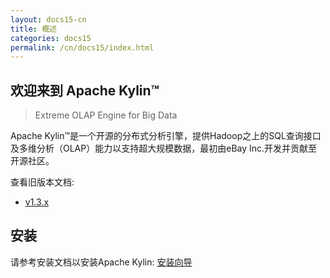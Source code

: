 ```yaml
---
layout: docs15-cn
title: 概述
categories: docs15
permalink: /cn/docs15/index.html
---
```


欢迎来到 Apache Kylin™
------------  
> Extreme OLAP Engine for Big Data

Apache Kylin™是一个开源的分布式分析引擎，提供Hadoop之上的SQL查询接口及多维分析（OLAP）能力以支持超大规模数据，最初由eBay Inc.开发并贡献至开源社区。

查看旧版本文档: 

* [v1.3.x](/cn/docs/)

安装 
------------  
请参考安装文档以安装Apache Kylin: [安装向导](/cn/docs15/install/)






